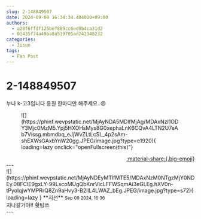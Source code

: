 ```yaml
---
slug: 2-148849507
date: 2024-09-09 16:34:34.484000+09:00
authors:
  - a20f6ffdf125bef889cc6ed9b4ca31d2
  - 01435f74a49ba8a519705ad242348232
categories:
  - Jisun
tags:
  - Fan Post
---
```


# 2-148849507

<div class="post-container" markdown="1">
<div class="content-container md-sidebar__scrollwrap" markdown="1">

누나 k-고3입니다 응원 한마디만 해주세요..😢
<figure markdown="1">
![](https://phinf.wevpstatic.net/MjAyNDA5MDlfMjAg/MDAxNzI1ODY3Mjc0MzM5.Ypj5HXOHsMys8G0xephaLnK6CQvA4LTN2U7eAb7Vissg.mbmdbq_eJjWvZLtLcSL_4p2sAm-shEXWsGAxbYnW20gg.JPEG/image.jpg?type=e1920){ loading=lazy onclick="openFullscreen(this)"}
</figure>


</div>
</div>

<div style="text-align: right;" markdown="1">
<a href="https://weverse.io/fromis9/fanpost/2-148849507" style="text-align: right;">:material-share:{.big-emoji}</a>
</div>
---

<div class="comments-container md-sidebar__scrollwrap" markdown="1">
<div class="comment" markdown="1">
<div class='id-container' markdown="1">
![](https://phinf.wevpstatic.net/MjAyNDEyMTlfMTE5/MDAxNzM0NTgzMjY0NDEy.08FClE9gxLY-99LscoMUgQbKnrVicLFFWSqmAi3eGLEg.hXV0n-tPyoIqjwYMPRrQ8Zn9aHvy3-B2llL4LWAZ_bEg.JPEG/image.jpg?type=s72){ loading=lazy }
**<span class="artist">지선</span>** <small>Sep 09 2024, 16:36</small><br>
</div>
<div class='comment-body' markdown="1">
지나갈거야!! 홧팅쓰
</div>
</div>
</div>
---
